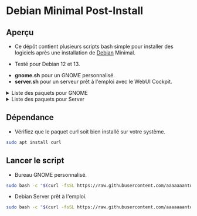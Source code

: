 # Debian Minimal Post-Install

## Aperçu

* Ce dépôt contient plusieurs scripts bash simple pour installer des logiciels après une installation de [Debian](https://www.debian.org/) Minimal.

* Testé pour Debian 12 et 13.

- **gnome.sh** pour un GNOME personnalisé.
- **server.sh** pour un serveur prêt à l'emploi avec le WebUI Cockpit.


<details closed><summary>Liste des paquets pour GNOME</summary>

* abiword
* alacarte
* celluloid
* curl
* deja-dup
* epiphany
* geary
* gnome-builder
* gnome-calendar
* gnome-console
* gnome-music
* gnucash
* gnumeric
* git
* kodi
* secrets
* shortwave
* ufw
* vim 

</details>

<details closed><summary>Liste des paquets pour Server</summary>

* Cockpit
* Curl
* Btrfs
* lvm2
* mdadm
* SSH
* Rsync
* Ufw
* Vim
* XFS

</details>

## Dépendance

* Vérifiez que le paquet curl soit bien installé sur votre système.

```sh
sudo apt install curl
```

## Lancer le script

* Bureau GNOME personnalisé.
```sh
sudo bash -c "$(curl -fsSL https://raw.githubusercontent.com/aaaaaaantoine/debian-post-install/main/gnome.sh)" 
```

* Debian Server prêt à l'emploi.
```sh
sudo bash -c "$(curl -fsSL https://raw.githubusercontent.com/aaaaaaantoine/debian-post-install/main/server.sh)" 
```
